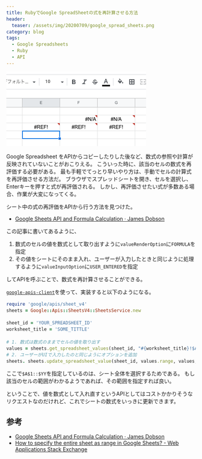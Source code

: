 ```yaml
---
title: RubyでGoogle SpreadSheetの式を再計算させる方法
header:
  teaser: /assets/img/20200709/google_spread_sheets.png
category: blog
tags:
  - Google Spreadsheets
  - Ruby
  - API
---
```


![Google SpreadSheets](/assets/img/20200709/google_spread_sheets.png)

Google Spreadsheet をAPIからコピーしたりした後など、数式の参照や計算が反映されていないことがおこりえる。
こういった時に、該当のセルの数式を再評価する必要がある。
最も手軽でてっとり早いやり方は、手動でセルの計算式を再評価させる方法だ。
ブラウザでスプレッドシートを開き、セルを選択し、Enterキーを押すと式が再評価される。
しかし、再評価させたい式が多数ある場合、作業が大変になってくる。

シート中の式の再評価をAPIから行う方法を見つけた。

- [Google Sheets API and Formula Calculation · James Dobson](https://jamesdobson.name/post/sheets-api-and-formula-calculation/)

この記事に書いてあるように、

1. 数式のセルの値を数式として取り出すように`valueRenderOption`に`FORMULA`を指定
2. その値をシートにそのまま入れ、ユーザーが入力したときと同じように処理するように`valueInputOption`に`USER_ENTERED`を指定

してAPIを呼ぶことで、数式を再計算させることができる。

[`google-apis-client`](https://github.com/googleapis/google-api-ruby-client)を使って、実装すると以下のようになる。

```ruby
require 'google/apis/sheet_v4'
sheets = Google::Apis::SheetsV4::SheetsService.new

sheet_id = 'YOUR_SPREADSHEET_ID'
worksheet_title = 'SOME_TITTLE'

# 1. 数式は数式のままでセルの値を取り出す
values = sheets.get_spreadsheet_values(sheet_id, "#{worksheet_title}!$A$1:$YY", value_render_option: 'FORMULA')
# 2. ユーザーがUIで入力したのと同じようにオプションを追加
sheets. sheets.update_spreadsheet_value(sheet_id, values.range, values, value_input_option: 'USER_ENTERED')
```

ここで`$A$1::$YY`を指定しているのは、シート全体を選択するためである。
もし該当のセルの範囲がわかるようであれば、その範囲を指定すれば良い。

ということで、値を数式として入れ直すというAPIとしてはコストかかりそうなリクエストなのだけれど、これでシートの数式をいっきに更新できます。

## 参考

- [Google Sheets API and Formula Calculation · James Dobson](https://jamesdobson.name/post/sheets-api-and-formula-calculation/)
- [How to specify the entire sheet as range in Google Sheets? - Web Applications Stack Exchange](https://webapps.stackexchange.com/questions/44128/how-to-specify-the-entire-sheet-as-range-in-google-sheets)

